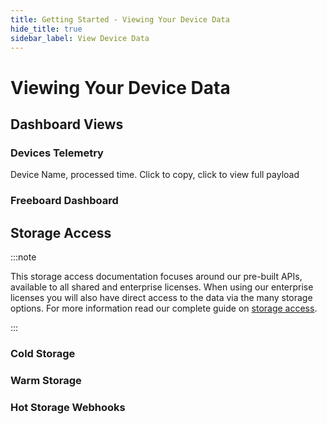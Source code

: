 ```yaml
---
title: Getting Started - Viewing Your Device Data
hide_title: true
sidebar_label: View Device Data
---
```


# Viewing Your Device Data

## Dashboard Views

### Devices Telemetry

Device Name, processed time.  Click to copy, click to view full payload

### Freeboard Dashboard

<!-- ### Observations 

### Sensor Metadata -->

## Storage Access

:::note

This storage access documentation focuses around our pre-built APIs, available to all shared and enterprise licenses.  When using our enterprise licenses you will also have direct access to the data via the many storage options.  For more information read our complete guide on [storage access](../developers/storage-access/overview).

:::

### Cold Storage

### Warm Storage

### Hot Storage Webhooks
